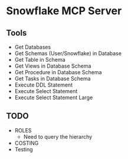 # Snowflake MCP Server

## Tools

- Get Databases
- Get Schemas (User/Snowflake) in Database
- Get Table in Schema
- Get Views in Database Schema
- Get Procedure in Database Schema
- Get Tasks in Database Schema
- Execute DDL Statement
- Execute Select Statement
- Execute Select Statement Large

## TODO

- ROLES
  - Need to query the hierarchy
- COSTING
- Testing

